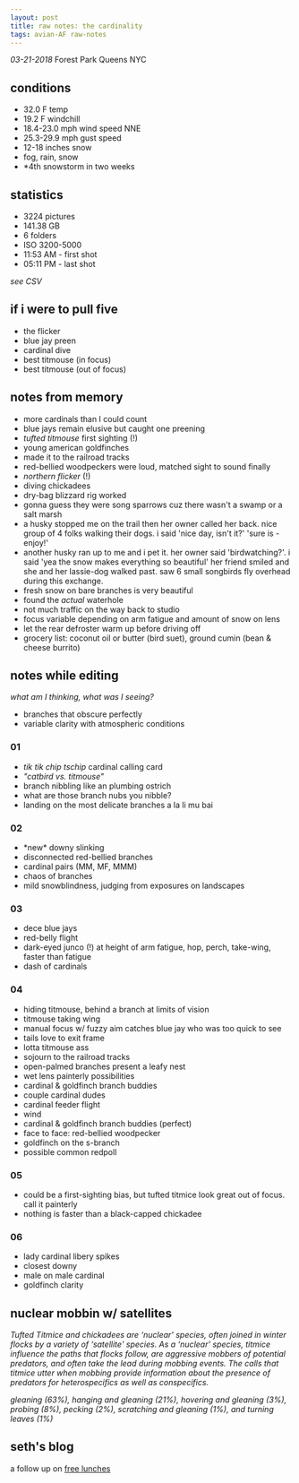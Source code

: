 ```yaml
---
layout: post
title: raw notes: the cardinality
tags: avian-AF raw-notes
---
```



_03-21-2018_ Forest Park Queens NYC

## conditions

- 32.0 F temp 
- 19.2 F windchill 
- 18.4-23.0 mph wind speed NNE
- 25.3-29.9 mph gust speed
- 12-18 inches snow
- fog, rain, snow
- \*4th snowstorm in two weeks

## statistics

- 3224 pictures
- 141.38 GB
- 6 folders
- ISO 3200-5000
- 11:53 AM - first shot
- 05:11 PM - last shot

_see CSV_

## if i were to pull five

- the flicker
- blue jay preen
- cardinal dive
- best titmouse (in focus)
- best titmouse (out of focus)

## notes from memory

- more cardinals than I could count
- blue jays remain elusive but caught one preening
- _tufted titmouse_ first sighting (!)
- young american goldfinches
- made it to the railroad tracks
- red-bellied woodpeckers were loud, matched sight to sound finally
- _northern flicker_ (!)
- diving chickadees
- dry-bag blizzard rig worked
- gonna guess they were song sparrows cuz there wasn't a swamp or a salt marsh
- a husky stopped me on the trail then her owner called her back. nice group of 4 folks walking their dogs. i said 'nice day, isn\'t it?' 'sure is - enjoy!'
- another husky ran up to me and i pet it. her owner said 'birdwatching?'. i said 'yea the snow makes everything so beautiful' her friend smiled and she and her lassie-dog walked past. saw 6 small songbirds fly overhead during this exchange.
- fresh snow on bare branches is very beautiful
- found the _actual_ waterhole
- not much traffic on the way back to studio
- focus variable depending on arm fatigue and amount of snow on lens
- let the rear defroster warm up before driving off
- grocery list: coconut oil or butter (bird suet), ground cumin (bean & cheese burrito)

## notes while editing

_what am I thinking, what was I seeing?_

- branches that obscure perfectly
- variable clarity with atmospheric conditions


### 01
- _tik_ _tik_ _chip_ _tschip_ cardinal calling card
- _"catbird vs. titmouse"_
- branch nibbling like an plumbing ostrich
- what are those branch nubs you nibble?
- landing on the most delicate branches a la li mu bai

### 02

- \*new\* downy slinking
- disconnected red-bellied branches
- cardinal pairs (MM, MF, MMM)
- chaos of branches
- mild snowblindness, judging from exposures on landscapes

### 03

- dece blue jays
- red-belly flight
- dark-eyed junco (!) at height of arm fatigue, hop, perch, take-wing, faster than fatigue
- dash of cardinals

### 04 

- hiding titmouse, behind a branch at limits of vision
- titmouse taking wing
- manual focus w/ fuzzy aim catches blue jay who was too quick to see
- tails love to exit frame
- lotta titmouse ass
- sojourn to the railroad tracks
- open-palmed branches present a leafy nest
- wet lens painterly possibilities
- cardinal & goldfinch branch buddies
- couple cardinal dudes 
- cardinal feeder flight
- wind
- cardinal & goldfinch branch buddies (perfect)
- face to face: red-bellied woodpecker
- goldfinch on the s-branch
- possible common redpoll 

### 05

- could be a first-sighting bias, but tufted titmice look great out of focus. call it painterly
- nothing is faster than a black-capped chickadee

### 06 

- lady cardinal libery spikes
- closest downy
- male on male cardinal
- goldfinch clarity


## nuclear mobbin w/ satellites

_Tufted Titmice and chickadees are ‘nuclear' species, often joined in winter flocks by a variety of ‘satellite' species. As a ‘nuclear' species, titmice influence the paths that flocks follow, are aggressive mobbers of potential predators, and often take the lead during mobbing events. The calls that titmice utter when mobbing provide information about the presence of predators for heterospecifics as well as conspecifics._

_gleaning (63%), hanging and gleaning (21%), hovering and gleaning (3%), probing (8%), pecking (2%), scratching and gleaning (1%), and turning leaves (1%)_

## seth's blog

a follow up on [free lunches](http://sethgodin.typepad.com/seths_blog/2018/03/yes-theres-a-free-lunch.html)




